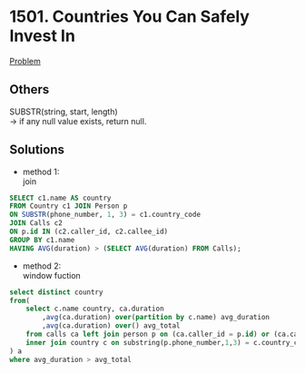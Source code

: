 # 1501. Countries You Can Safely Invest In

[Problem](https://leetcode.com/problems/countries-you-can-safely-invest-in/)

## Others
SUBSTR(string, start, length)\
-> if any null value exists, return null.

## Solutions

- method 1:\
join

```sql
SELECT c1.name AS country
FROM Country c1 JOIN Person p
ON SUBSTR(phone_number, 1, 3) = c1.country_code
JOIN Calls c2
ON p.id IN (c2.caller_id, c2.callee_id)
GROUP BY c1.name
HAVING AVG(duration) > (SELECT AVG(duration) FROM Calls);
```

- method 2:\
window fuction

```sql
select distinct country 
from(
    select c.name country, ca.duration
        ,avg(ca.duration) over(partition by c.name) avg_duration
        ,avg(ca.duration) over() avg_total
    from calls ca left join person p on (ca.caller_id = p.id) or (ca.callee_id = p.id)
    inner join country c on substring(p.phone_number,1,3) = c.country_code
) a
where avg_duration > avg_total
```
